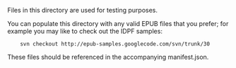 Files in this directory are used for testing purposes.

You can populate this directory with any valid EPUB files that you prefer;
for example you may like to check out the IDPF samples:

        svn checkout http://epub-samples.googlecode.com/svn/trunk/30

These files should be referenced in the accompanying manifest.json.